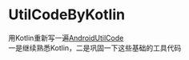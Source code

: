 # UtilCodeByKotlin
用Kotlin重新写一遍[AndroidUtilCode](https://github.com/Blankj/AndroidUtilCode)<br/>
一是继续熟悉Kotlin，二是巩固一下这些基础的工具代码
